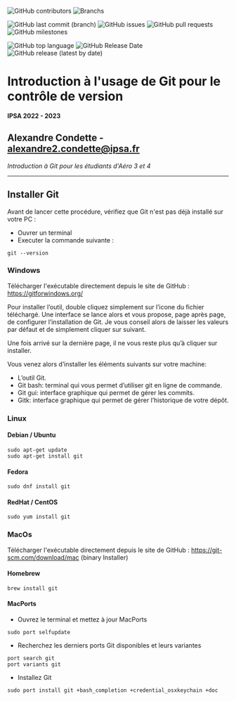 ![GitHub contributors](https://img.shields.io/github/contributors/A-Cndt/IPSA_Formation_GIT?color=blue&label=Contributors&logo=GitHub)
![Branchs](https://badgen.net/badge/Branchs/2/blue?icon=github)

![GitHub last commit (branch)](https://img.shields.io/github/last-commit/A-Cndt/IPSA_Formation_GIT/main?label=Last%20Commit)
![GitHub issues](https://img.shields.io/github/issues/A-Cndt/IPSA_Formation_GIT?label=Issues)
![GitHub pull requests](https://img.shields.io/github/issues-pr/A-Cndt/IPSA_Formation_GIT?label=Pull%20Requests)
![GitHub milestones](https://img.shields.io/github/milestones/open/A-Cndt/IPSA_Formation_GIT?label=Open%20Milestones)

![GitHub top language](https://img.shields.io/github/languages/top/A-Cndt/IPSA_Formation_GIT?color=blueviolet&label=Language&logo=Python&logoColor=white)
![GitHub Release Date](https://img.shields.io/github/release-date/A-Cndt/IPSA_Formation_GIT?color=blueviolet&label=Release%20Date)
![GitHub release (latest by date)](https://img.shields.io/github/v/release/A-Cndt/IPSA_Formation_GIT?color=blueviolet&label=Lastest%20Release)

# Introduction à l'usage de Git pour le contrôle de version
**IPSA 2022 - 2023**

Alexandre Condette - alexandre2.condette@ipsa.fr
---
*Introduction à Git pour les étudiants d'Aéro 3 et 4*
____

## Installer Git
Avant de lancer cette procédure, vérifiez que Git n'est pas déjà installé sur votre PC :
- Ouvrer un terminal
- Executer la commande suivante : 
```console
git --version
```

### Windows 
Télécharger l'exécutable directement depuis le site de GitHub : https://gitforwindows.org/

Pour installer l’outil, double cliquez simplement sur l’icone du fichier téléchargé. Une interface se lance alors et vous propose, page après page, de configurer l’installation de Git. Je vous conseil alors de laisser les valeurs par défaut et de simplement cliquer sur suivant.

Une fois arrivé sur la dernière page, il ne vous reste plus qu’à cliquer sur installer.

Vous venez alors d’installer les éléments suivants sur votre machine:
- L’outil Git.
- Git bash: terminal qui vous permet d’utiliser git en ligne de commande.
- Git gui: interface graphique qui permet de gérer les commits.
- Gitk: interface graphique qui permet de gérer l’historique de votre dépôt.

### Linux
#### Debian / Ubuntu 

```console
sudo apt-get update
sudo apt-get install git
```

#### Fedora

```console
sudo dnf install git
```

#### RedHat / CentOS

```console
sudo yum install git
```

### MacOs
Télécharger l'exécutable directement depuis le site de GitHub :  https://git-scm.com/download/mac (binary Installer)

#### Homebrew 
```console
brew install git
```

#### MacPorts
- Ouvrez le terminal et mettez à jour MacPorts
```console
sudo port selfupdate
```
- Recherchez les derniers ports Git disponibles et leurs variantes
```console
port search git
port variants git
```
- Installez Git
```console
sudo port install git +bash_completion +credential_osxkeychain +doc
```


